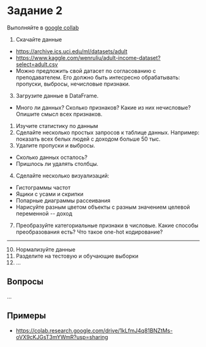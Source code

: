 # Задание 2

Выполняйте в [google collab](https://colab.research.google.com/)

1. Скачайте данные
  - https://archive.ics.uci.edu/ml/datasets/adult
  - https://www.kaggle.com/wenruliu/adult-income-dataset?select=adult.csv
  - Можно предложить свой датасет по согласованию с преподавателем. Его должно быть интесресно обрабатывать: пропуски, выбросы, нечисловые признаки.
3. Загрузите данные в DataFrame. 
  - Много ли данных? Сколько признаков? Какие из них нечисловые? Опишите смысл всех признаков.
1. Изучите статистику по данным
2. Сделайте несколько простых запросов к таблице данных. Например: показать всех белых людей с доходом больше 50 тыс.
5. Удалите пропуски и выбросы. 
  - Сколько данных осталось?
  - Пришлось ли удалять столбцы.
4. Сделайте несколько визуализаций:
  - Гистограммы частот
  - Ящики с усами и скрипки
  - Попарные диаграммы рассеивания
  - Нарисуйте разным цветом объекты с разным значением целевой переменной -- доход
7. Преобразуйте категориальные признаки в числовые. Какие способы преобразования есть? Что такое one-hot кодирование?

***
10. Нормализуйте данные
11. Разделите на тестовую и обучающие выборки
12. ...



## Вопросы
...



## Примеры
- https://colab.research.google.com/drive/1kLfmJ4q81BNZtMs-oVX9cKJGsT3mYWmR?usp=sharing
